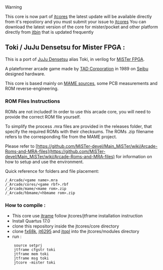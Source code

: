 > [!WARNING]  
> This core is now part of [jtcores](https://github.com/jotego/jtcores)
> the latest update will be available directly from it's repostiory and you must submit your issue to [jtcores](https://github.com/jotego/jtcores)
> You can download the latest version of the core for mister/pocket and other platform directly from [jtbin](https://github.com/jotego/jtbin) that is updated frequently


## Toki / JuJu Densetsu for Mister FPGA :

This is a port of [JuJu Densetsu](http://adb.arcadeitalia.net/dettaglio_mame.php?game_name=juju&lang=en) alias Toki, in verilog for [MiSTer FPGA](https://github.com/MiSTer-devel/Main_MiSTer/wiki).

A plateformer arcade game made by [TAD Corporation](https://en.wikipedia.org/wiki/Toki_(video_game)) in 1989 on [Seibu](https://en.wikipedia.org/wiki/Seibu_Kaihatsu) designed hardware.

This core is based mainly on [MAME sources](https://github.com/mamedev/mame), some PCB measurements and ROM reverse-engineering. 


### ROM Files Instructions

ROMs are not included! In order to use this arcade core, you will need to provide the correct ROM file yourself.

To simplify the process .mra files are provided in the releases folder, that specify the required ROMs with their checksums. The ROMs .zip filename refers to the corresponding file from the MAME project.

Please refer to [https://github.com/MiSTer-devel/Main_MiSTer/wiki/Arcade-Roms-and-MRA-files](https://github.com/MiSTer-devel/Main_MiSTer/wiki/Arcade-Roms-and-MRA-files) for information on how to setup and use the environment.

Quick reference for folders and file placement:

```
/_Arcade/<game name>.mra  
/_Arcade/cores/<game rbf>.rbf  
/_Arcade/mame/<mame rom>.zip  
/_Arcade/hbmame/<hbmame rom>.zip  
```


### How to compile :

- This core use [jtrame](https://github.com/jotego/jtcores/) follow jtcores/jtframe installation instruction
- Install Quartus 17.0
- clone this repository inside the jtcores/core directory
- clone [fx68k](https://github.com/JTFPGA/fx68k.git), [jt6295](https://github.com/jotego/jt6295.git) and [jtopl](https://github.com/jotego/jtopl.git) into the jtcores/modules directory
- run :
```
    source setprj
    jtframe cfgstr toki
    jtframe mem toki
    jtframe msg toki
    jtcore -mister toki
``` 

